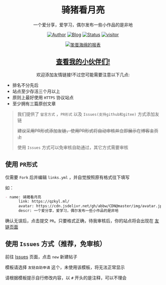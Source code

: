 <h1 align="center">骑猪看月亮</h1>
<div align="center">

一个爱分享，爱学习，偶尔发布一些小作品的是非地

[![Author](https://flat.badgen.net/badge/author/abbw/)](https://github.com/abbw)
[![Blog](https://flat.badgen.net/badge/blog/骑猪看月亮/orange/)](https://qzkyl.ml)
[![Status](https://github.com/abbw/blog_source/workflows/博客自动部署/badge.svg)](https://github.com/abbw/abbw.github.io)
[![visitor](https://visitor-badge.glitch.me/badge?page_id=abbw)](https://qzkyl.ml)

</div>

<p align="center">
  <a href="https://github.com/abbw">
    <img src="https://ghchart.rshah.org/abbw" alt="笨蛋海绵的报表" />
  </a>
</p>

<h2 align="center"><a href="https://qzkyl.ml/links/">查看我的小伙伴们!</a></h2>

<div align="center">
欢迎添加友情链接!不过您可能需要注意以下几点:
</div>

* 排名不分先后
* 站点至少存活三个月以上
* 原则上最好使用 `HTTPS` 协议站点
* 至少拥有三篇原创文章

> 我们提供了 `留言方式` ，`PR形式` 以及 `Issues(支持github和gitee)` 方式添加友链
> 
> ~~建议采用PR形式添加友链，使用PR形式将自动审核并立即展示在博客主页上~~
>
> 使用 `Issues` 方式可以免审核自助通过，其它方式需要审核

## 使用 `PR形式`

仅需要 `Fork` 后并编辑 `links.yml` ，并自觉按照原有格式往下填写

如：

```markdown
- name: 骑猪看月亮
      link: https://qzkyl.ml/
      avatar: https://cdn.jsdelivr.net/gh/abbw/CDN@master/img/avatar.jpg
      descr: 一个爱分享，爱学习，偶尔发布一些小作品的是非地
```

确认无误后，点击提交 `PR`。只要格式正确，待我审核后，你的站点将会出现在 [友链页面](https://qzkyl.ml/links/)

## 使用 `Issues` 方式（推荐，免审核）

前往 [Issues](https://github.com/abbw/blog_links/issues) 页面，点击 `new` 新建帖子

模板请选择 `友链自助申请` 这个，未使用该模板，将无法正常显示

请根据模板提示自行修改内容，以 `#` 开头的是注释，可以不理会
